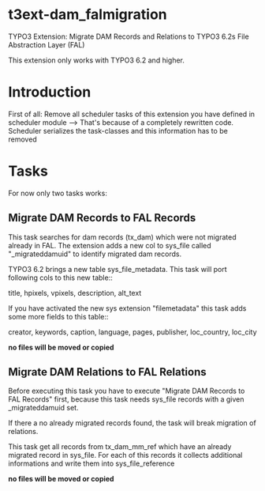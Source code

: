 t3ext-dam_falmigration
======================

TYPO3 Extension: Migrate DAM Records and Relations to TYPO3 6.2s File Abstraction Layer (FAL)

This extension only works with TYPO3 6.2 and higher.

Introduction
============

First of all: Remove all scheduler tasks of this extension you have defined in scheduler module
--> That's because of a completely rewritten code. Scheduler serializes the task-classes and this information
has to be removed

Tasks
=======

For now only two tasks works:

Migrate DAM Records to FAL Records
----------------------------------

This task searches for dam records (tx_dam) which were not migrated already in FAL. The extension adds a new
col to sys_file called "_migrateddamuid" to identify migrated dam records.

TYPO3 6.2 brings a new table sys_file_metadata. This task will port following cols to this new table::

 title, hpixels, vpixels, description, alt_text

If you have activated the new sys extension "filemetadata" this task adds some more fields to this table::

 creator, keywords, caption, language, pages, publisher, loc_country, loc_city

**no files will be moved or copied**

Migrate DAM Relations to FAL Relations
--------------------------------------

Before executing this task you have to execute "Migrate DAM Records to FAL Records" first, because this task
needs sys_file records with a given _migrateddamuid set.

If there a no already migrated records found, the task will break migration of relations.

This task get all records from tx_dam_mm_ref which have an already migrated record in sys_file. For each of this
records it collects additional informations and write them into sys_file_reference

**no files will be moved or copied**